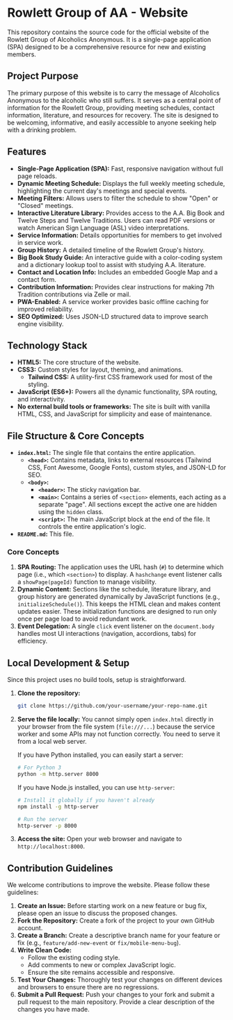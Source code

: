 # Rowlett Group of AA - Website

This repository contains the source code for the official website of the Rowlett Group of Alcoholics Anonymous. It is a single-page application (SPA) designed to be a comprehensive resource for new and existing members.

## Project Purpose

The primary purpose of this website is to carry the message of Alcoholics Anonymous to the alcoholic who still suffers. It serves as a central point of information for the Rowlett Group, providing meeting schedules, contact information, literature, and resources for recovery. The site is designed to be welcoming, informative, and easily accessible to anyone seeking help with a drinking problem.

## Features

- **Single-Page Application (SPA):** Fast, responsive navigation without full page reloads.
- **Dynamic Meeting Schedule:** Displays the full weekly meeting schedule, highlighting the current day's meetings and special events.
- **Meeting Filters:** Allows users to filter the schedule to show "Open" or "Closed" meetings.
- **Interactive Literature Library:** Provides access to the A.A. Big Book and Twelve Steps and Twelve Traditions. Users can read PDF versions or watch American Sign Language (ASL) video interpretations.
- **Service Information:** Details opportunities for members to get involved in service work.
- **Group History:** A detailed timeline of the Rowlett Group's history.
- **Big Book Study Guide:** An interactive guide with a color-coding system and a dictionary lookup tool to assist with studying A.A. literature.
- **Contact and Location Info:** Includes an embedded Google Map and a contact form.
- **Contribution Information:** Provides clear instructions for making 7th Tradition contributions via Zelle or mail.
- **PWA-Enabled:** A service worker provides basic offline caching for improved reliability.
- **SEO Optimized:** Uses JSON-LD structured data to improve search engine visibility.

## Technology Stack

- **HTML5:** The core structure of the website.
- **CSS3:** Custom styles for layout, theming, and animations.
    - **Tailwind CSS:** A utility-first CSS framework used for most of the styling.
- **JavaScript (ES6+):** Powers all the dynamic functionality, SPA routing, and interactivity.
- **No external build tools or frameworks:** The site is built with vanilla HTML, CSS, and JavaScript for simplicity and ease of maintenance.

## File Structure & Core Concepts

- **`index.html`:** The single file that contains the entire application.
    - **`<head>`:** Contains metadata, links to external resources (Tailwind CSS, Font Awesome, Google Fonts), custom styles, and JSON-LD for SEO.
    - **`<body>`:**
        - **`<header>`:** The sticky navigation bar.
        - **`<main>`:** Contains a series of `<section>` elements, each acting as a separate "page". All sections except the active one are hidden using the `hidden` class.
        - **`<script>`:** The main JavaScript block at the end of the file. It controls the entire application's logic.
- **`README.md`:** This file.

### Core Concepts

1.  **SPA Routing:** The application uses the URL hash (`#`) to determine which page (i.e., which `<section>`) to display. A `hashchange` event listener calls a `showPage(pageId)` function to manage visibility.
2.  **Dynamic Content:** Sections like the schedule, literature library, and group history are generated dynamically by JavaScript functions (e.g., `initializeSchedule()`). This keeps the HTML clean and makes content updates easier. These initialization functions are designed to run only once per page load to avoid redundant work.
3.  **Event Delegation:** A single `click` event listener on the `document.body` handles most UI interactions (navigation, accordions, tabs) for efficiency.

## Local Development & Setup

Since this project uses no build tools, setup is straightforward.

1.  **Clone the repository:**
    ```bash
    git clone https://github.com/your-username/your-repo-name.git
    ```
2.  **Serve the file locally:**
    You cannot simply open `index.html` directly in your browser from the file system (`file:///...`) because the service worker and some APIs may not function correctly. You need to serve it from a local web server.

    If you have Python installed, you can easily start a server:

    ```bash
    # For Python 3
    python -m http.server 8000
    ```

    If you have Node.js installed, you can use `http-server`:
    ```bash
    # Install it globally if you haven't already
    npm install -g http-server

    # Run the server
    http-server -p 8000
    ```

3.  **Access the site:**
    Open your web browser and navigate to `http://localhost:8000`.

## Contribution Guidelines

We welcome contributions to improve the website. Please follow these guidelines:

1.  **Create an Issue:** Before starting work on a new feature or bug fix, please open an issue to discuss the proposed changes.
2.  **Fork the Repository:** Create a fork of the project to your own GitHub account.
3.  **Create a Branch:** Create a descriptive branch name for your feature or fix (e.g., `feature/add-new-event` or `fix/mobile-menu-bug`).
4.  **Write Clean Code:**
    - Follow the existing coding style.
    - Add comments to new or complex JavaScript logic.
    - Ensure the site remains accessible and responsive.
5.  **Test Your Changes:** Thoroughly test your changes on different devices and browsers to ensure there are no regressions.
6.  **Submit a Pull Request:** Push your changes to your fork and submit a pull request to the main repository. Provide a clear description of the changes you have made.